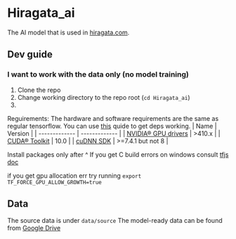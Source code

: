 # Hiragata_ai

The AI model that is used in [hiragata.com](https://hiragata.com/).

## Dev guide

### I want to work with the data only (no model training)
1. Clone the repo
2. Change working directory to the repo root (`cd Hiragata_ai`)
3. 

Reguirements:
The hardware and software requirements are the same as regular tensorflow. You can use [this](https://www.tensorflow.org/install/gpu#hardware_requirements) quide to get deps working.
| Name | Version |
| ------------- | ------------- |
| [NVIDIA® GPU drivers](https://www.nvidia.com/Download/index.aspx?lang=en-us) | >410.x  |
| [CUDA® Toolkit](https://developer.nvidia.com/cuda-10.0-download-archive)  | 10.0  |
| [cuDNN SDK](https://developer.nvidia.com/rdp/cudnn-download)  | >=7.4.1 but not 8 |

Install packages only after ^
If you get C build errors on windows consult [tfjs doc](https://github.com/tensorflow/tfjs/blob/master/tfjs-node/WINDOWS_TROUBLESHOOTING.md#msbuildexe-exceptions)
 
if you get gpu allocation err try running
`export TF_FORCE_GPU_ALLOW_GROWTH=true`

## Data

The source data is under `data/source`
The model-ready data can be found from [Google Drive](https://drive.google.com/drive/folders/1VZO4YAlFP1xegt1BvoKUMDOY_9Nm3p-b?usp=sharing)

